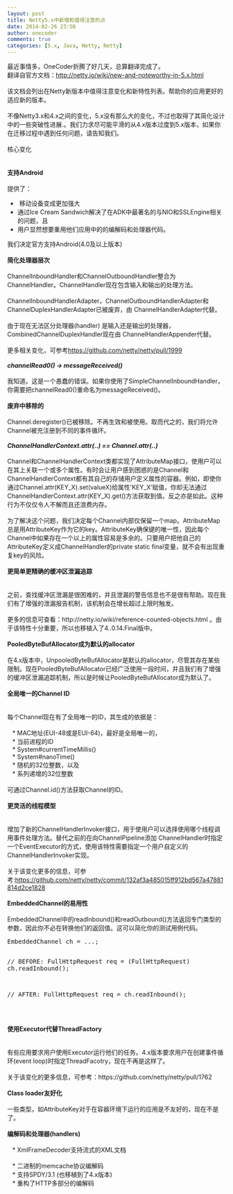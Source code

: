 ```yaml
---
layout: post
title: Netty5.x中新增和值得注意的点
date: 2014-02-26 23:50
author: onecoder
comments: true
categories: [5.x, Java, Netty, Netty]
---
```

<div>
	最近事情多，OneCoder折腾了好几天，总算翻译完成了。</div>
<div>
	翻译自官方文档：<a href="http://netty.io/wiki/new-and-noteworthy-in-5.x.html">http://netty.io/wiki/new-and-noteworthy-in-5.x.html</a></div>
<div>
	&nbsp;</div>
<div>
	该文档会列出在Netty新版本中值得注意变化和新特性列表。帮助你的应用更好的适应新的版本。</div>
<div>
	&nbsp;</div>
<div>
	不像Netty3.x和4.x之间的变化，5.x没有那么大的变化，不过也取得了其简化设计中的一些突破性进展.。我们力求尽可能平滑的从4.x版本过度到5.x版本，如果你在迁移过程中遇到任何问题，请告知我们。</div>
<div>
	&nbsp;</div>
<div>
	核心变化</div>
<div>
	&nbsp;</div>
<div>
	&nbsp;</div>
<div>
	<strong>支持Android</strong></div>
<div>
	&nbsp;</div>
<div>
	提供了：</div>
<ul>
	<li>
		&nbsp;移动设备变成更加强大</li>
	<li>
		通过Ice Cream Sandwich解决了在ADK中最著名的与NIO和SSLEngine相关的问题，且</li>
	<li>
		用户显然想要重用他们应用中的的编解码和处理器代码。</li>
</ul>
<div>
	我们决定官方支持Android(4.0及以上版本)</div>
<div>
	&nbsp;</div>
<div>
	<strong>简化处理器层次</strong></div>
<div>
	&nbsp;</div>
<div>
	ChannelInboundHandler和ChannelOutboundHandler整合为ChannelHandler。ChannelHandler现在包含输入和输出的处理方法。</div>
<div>
	&nbsp;</div>
<div>
	ChannelInboundHandlerAdapter，ChannelOutboundHandlerAdapter和ChannelDuplexHandlerAdapter已被废弃，由 ChannelHandlerAdapter代替。</div>
<div>
	&nbsp;</div>
<div>
	由于现在无法区分处理器(handler) 是输入还是输出的处理器，CombinedChannelDuplexHandler现在由 ChannelHandlerAppender代替。</div>
<div>
	&nbsp;</div>
<div>
	更多相关变化，可参考<a href="https://github.com/netty/netty/pull/1999">https://github.com/netty/netty/pull/1999</a></div>
<div>
	&nbsp;</div>
<div>
	<em><strong>channelRead0() &rarr; messageReceived()</strong></em></div>
<div>
	&nbsp;</div>
<div>
	我知道。这是一个愚蠢的错误。如果你使用了SimpleChannelInboundHandler，你需要把channelRead0()重命名为messageReceived()。</div>
<div>
	&nbsp;</div>
<div>
	<strong>废弃中移除的</strong></div>
<div>
	&nbsp;</div>
<div>
	Channel.deregister()已被移除。不再生效和被使用。取而代之的，我们将允许Channel被充注册到不同的事件循环。</div>
<div>
	&nbsp;</div>
<div>
	<strong><em>ChannelHandlerContext.attr(..) == Channel.attr(..)</em></strong></div>
<div>
	&nbsp;</div>
<div>
	Channel和ChannelHandlerContext类都实现了AttributeMap接口，使用户可以在其上关联一个或多个属性。有时会让用户感到困惑的是Channel和ChannelHandlerContext都有其自己的存储用户定义属性的容器。例如，即使你通过Channel.attr(KEY_X).set(valueX)给属性&#39;KEY_X&rsquo;赋值，你却无法通过ChannelHandlerContext.attr(KEY_X).get()方法获取到值。反之亦是如此。这种行为不仅仅令人不解而且还浪费内存。</div>
<div>
	&nbsp;</div>
<div>
	为了解决这个问题，我们决定每个Channel内部仅保留一个map。AttributeMap总是用AttributeKey作为它的key。AttributeKey确保键的唯一性，因此每个Channel中如果存在一个以上的属性容易是多余的。只要用户把他自己的AttributeKey定义成ChannelHandler的private static final变量，就不会有出现重复key的风险。</div>
<div>
	&nbsp;</div>
<div>
	<strong>更简单更精确的缓冲区泄漏追踪</strong></div>
<div>
	&nbsp;</div>
<div>
	&nbsp;</div>
<div>
	之前，查找缓冲区泄漏是很困难的，并且泄漏的警告信息也不是很有帮助。现在我们有了增强的泄漏报告机制，该机制会在增长超过上限时触发。</div>
<div>
	&nbsp;</div>
<div>
	更多的信息可查看：http://netty.io/wiki/reference-counted-objects.html 。由于该特性十分重要，所以也移植入了4..0.14.Final版中。</div>
<div>
	&nbsp;</div>
<div>
	<strong>PooledByteBufAllocator成为默认的allocator</strong></div>
<div>
	&nbsp;</div>
<div>
	在4.x版本中，UnpooledByteBufAllocator是默认的allocator，尽管其存在某些限制。现在PooledByteBufAllocator已经广泛使用一段时间，并且我们有了增强的缓冲区泄漏追踪机制，所以是时候让PooledByteBufAllocator成为默认了。</div>
<div>
	&nbsp;</div>
<div>
	<strong>全局唯一的Channel ID</strong></div>
<div>
	&nbsp;</div>
<div>
	&nbsp;</div>
<div>
	每个Channel现在有了全局唯一的ID，其生成的依据是：</div>
<div>
	&nbsp;</div>
<div>
	&nbsp; &nbsp;* MAC地址(EUI-48或是EUI-64)，最好是全局唯一的，</div>
<div>
	&nbsp; &nbsp;* 当前进程的ID</div>
<div>
	&nbsp; &nbsp;* System#currentTimeMillis()</div>
<div>
	&nbsp; &nbsp;* System#nanoTime()</div>
<div>
	&nbsp; &nbsp;* 随机的32位整数，以及</div>
<div>
	&nbsp; &nbsp;* 系列递增的32位整数</div>
<div>
	&nbsp;</div>
<div>
	可通过Channel.id()方法获取Channel的ID。</div>
<div>
	&nbsp;</div>
<div>
	<strong>更灵活的线程模型</strong></div>
<div>
	&nbsp;</div>
<div>
	&nbsp;</div>
<div>
	增加了新的ChannelHandlerInvoker接口，用于使用户可以选择使用哪个线程调用事件处理方法。替代之前的在向ChannelPipeline添加 ChannelHandler时指定一个EventExecutor的方式，使用该特性需要指定一个用户自定义的 ChannelHandlerInvoker实现。</div>
<div>
	&nbsp;</div>
<div>
	关于该变化更多的信息，可参考:<a href="https://github.com/netty/netty/commit/132af3a485015ff912bd567a47881814d2ce1828">https://github.com/netty/netty/commit/132af3a485015ff912bd567a47881814d2ce1828</a></div>
<div>
	&nbsp;</div>
<div>
	<strong>EmbeddedChannel的易用性</strong></div>
<div>
	&nbsp;</div>
<div>
	EmbeddedChannel中的readInbound()和readOutbound()方法返回专门类型的参数，因此你不必在转换他们的返回值。这可以简化你的测试用例代码。</div>
<div>
	<pre class="brush:java;first-line:1;pad-line-numbers:true;highlight:null;collapse:false;">
EmbeddedChannel ch = ...;

// BEFORE:
FullHttpRequest req = (FullHttpRequest) ch.readInbound();

// AFTER:
FullHttpRequest req = ch.readInbound();

</pre>
</div>
<div>
	&nbsp;</div>
<div>
	<strong>使用Executor代替ThreadFactory</strong></div>
<div>
	&nbsp;</div>
<div>
	&nbsp;</div>
<div>
	有些应用要求用户使用Executor运行他们的任务。4.x版本要求用户在创建事件循环(event loop)时指定ThreadFacotry，现在不再是这样了。</div>
<div>
	&nbsp;</div>
<div>
	关于该变化的更多信息，可参考：https://github.com/netty/netty/pull/1762</div>
<div>
	&nbsp;</div>
<div>
	<strong>Class loader友好化</strong></div>
<div>
	&nbsp;</div>
<div>
	一些类型，如AttributeKey对于在容器环境下运行的应用是不友好的，现在不是了。</div>
<div>
	&nbsp;</div>
<div>
	<strong>编解码和处理器(handlers)</strong></div>
<div>
	&nbsp;</div>
<div>
	&nbsp; &nbsp;* XmlFrameDecoder支持流式的XML文档</div>
<div>
	&nbsp;</div>
<div>
	&nbsp; &nbsp;* 二进制的memcache协议编解码</div>
<div>
	&nbsp; &nbsp;* 支持SPDY/3.1 (也移植到了4.x版本)</div>
<div>
	&nbsp; &nbsp;* 重构了HTTP多部分的编解码</div>
<div>
	&nbsp;</div>

